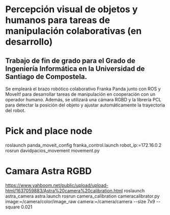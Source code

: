 # Percepción visual de objetos y humanos para tareas de manipulación colaborativas (en desarrollo)

## Trabajo de fin de grado para el Grado de Ingeniería Informática en la Universidad de Santiago de Compostela.

Se empleará el brazo robótico colaborativo Franka Panda junto con ROS y MoveIt! para desarrollar tareas de manipulación en cooperación con un operador humano. Además, se utilizará una cámara RGBD y la librería PCL para detectar la posición del objeto y ajustar automáticamente la trayectoria del robot.

# Pick and place node
roslaunch panda_moveit_config franka_control.launch robot_ip:=172.16.0.2 
rosrun davidpacios_movement movement.py

# Camara Astra RGBD
https://www.yahboom.net/public/upload/upload-html/1637059883/Astra%20camera%20calibration.html
roslaunch astra_camera astra.launch
rosrun camera_calibration cameracalibrator.py image:=/camera/color/image_raw camera:=/camera/camera --size 7x9 --square 0.021

